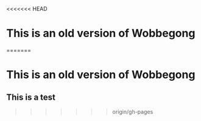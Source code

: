 <<<<<<< HEAD
# This is an old version of Wobbegong
=======
# This is an old version of Wobbegong
## This is a test
>>>>>>> origin/gh-pages
